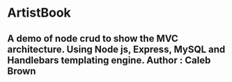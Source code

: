# ArtistBook 

## A demo of node crud to show the MVC architecture. Using Node js, Express, MySQL and Handlebars templating engine.  Author : Caleb Brown
